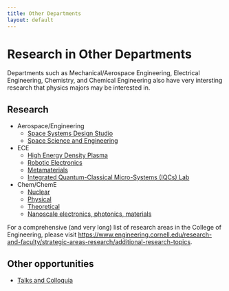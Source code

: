 ```yaml
---
title: Other Departments
layout: default
---
```

<link rel="stylesheet" href="/main.css">

# Research in Other Departments

Departments such as Mechanical/Aerospace Engineering, Electrical Engineering, Chemistry, and Chemical Engineering also have very intersting research that physics majors may be interested in.

## Research
- Aerospace/Engineering
  - [Space Systems Design Studio]( https://www.spacecraftresearch.com/)
  - [Space Science and Engineering](https://www.engineering.cornell.edu/space-and-planetary-sciences)
- ECE
  - [High Energy Density Plasma](https://www.engineering.cornell.edu/faculty-directory/david-hammer)
  - [Robotic Electronics](https://www.engineering.cornell.edu/faculty-directory/elizabeth-farrell-helbling)
  - [Metamaterials](https://www.engineering.cornell.edu/faculty-directory/francesco-monticone)
  - [Integrated Quantum-Classical Micro-Systems (IQCs) Lab](https://sites.coecis.cornell.edu/ibrahim/)
- Chem/ChemE
  - [Nuclear](https://chemistry.cornell.edu/research/nuclear)
  - [Physical](https://chemistry.cornell.edu/research/physical)
  - [Theoretical](https://chemistry.cornell.edu/research/theoretical)
  - [Nanoscale electronics, photonics, materials](https://www.cheme.cornell.edu/nanoscale-electronics-photonics-and-materials-processing)
 
For a comprehensive (and very long) list of research areas in the College of Engineering, please visit https://www.engineering.cornell.edu/research-and-faculty/strategic-areas-research/additional-research-topics.

## Other opportunities
- [Talks and Colloquia](https://www.engineering.cornell.edu/events)
